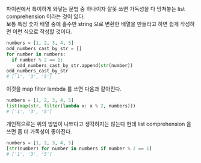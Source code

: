 파이썬에서 특이하게 와닿는 문법 중 하나이자 잘못 쓰면 가독성을 다 망쳐놓는 list comprehension 이라는 것이 있다.  
보통 특정 숫자 배열 중에 홀수만 string 으로 변환한 배열을 만들라고 하면 쉽게 작성하면 이런 식으로 작성할 것이다.
```python
numbers = [1, 2, 3, 4, 5]
odd_numbers_cast_by_str = []
for number in numbers:
  if number % 2 == 1:
    odd_numbers_cast_by_str.append(str(number))
odd_numbers_cast_by_str
# ['1', '3', '5']
```
이것을 map filter lambda 를 쓰면 다음과 같아진다.
```python
numbers = [1, 2, 3, 4, 5]
list(map(str, filter(lambda x: x % 2, numbers)))
# ['1', '3', '5']
```
개인적으로는 위의 방법이 나쁘다고 생각하지는 않는다
헌데 list comprehension 을 쓰면 좀 더 가독성이 좋아진다.
```python
numbers = [1, 2, 3, 4, 5]
[str(number) for number in numbers if number % 2 == 1]
# ['1', '3', '5']
```
